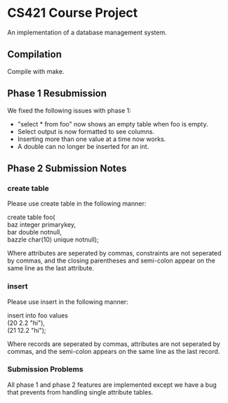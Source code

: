 # CS421 Course Project
An implementation of a database management system.
## Compilation
Compile with make.
## Phase 1 Resubmission
We fixed the following issues with phase 1:
- "select * from foo" now shows an empty table when foo is empty.
- Select output is now formatted to see columns.
- Inserting more than one value at a time now works.
- A double can no longer be inserted for an int.
## Phase 2 Submission Notes
### create table
Please use create table in the following manner:

create table foo(\
baz integer primarykey,\
bar double notnull,\
bazzle char(10) unique notnull);

Where attributes are seperated by commas, constraints are not seperated by commas, and the closing parentheses and semi-colon appear on the same line as the last attribute. 
### insert
Please use insert in the following manner:

insert into foo values\
(20 2.2 "hi"),\
(21 12.2 "hi");

Where records are seperated by commas, attributes are not seperated by commas, and the semi-colon appears on the same line as the last record.
### Submission Problems
All phase 1 and phase 2 features are implemented except we have a bug that prevents from handling single attribute tables.